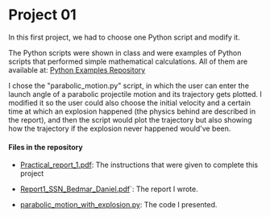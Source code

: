 # Project 01

In this first project, we had to choose one Python script and modify it.

The Python scripts were shown in class and were examples of Python scripts that performed simple mathematical calculations. All of them are available at: [Python Examples Repository](https://github.com/jfaraudo/Python_examples)

I chose the "parabolic_motion.py" script, in which the user can enter the launch angle of a parabolic projectile motion and its trajectory gets plotted. I modified it so the user could also choose the initial velocity and a certain time at which an explosion happened (the physics behind are described in the report), and then the script would plot the trajectory but also showing how the trajectory if the explosion never happened would've been.

#### Files in the repository
- [Practical_report_1.pdf](Practical_report_1.pdf): The instructions that were given to complete this project

- [Report1_SSN_Bedmar_Daniel.pdf](Report1_SSN_Bedmar_Daniel.pdf)`: The report I wrote.

- [parabolic_motion_with_explosion.py](parabolic_motion_with_explosion.py): The code I presented.
